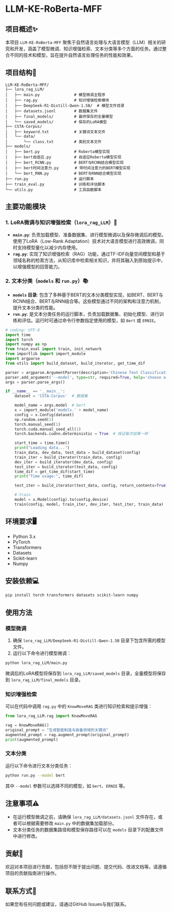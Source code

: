 # LLM-KE-RoBerta-MFF

## 项目概述✨
本项目 `LLM-KE-RoBerta-MFF` 聚焦于自然语言处理与大语言模型（LLM）相关的研究和开发，涵盖了模型微调、知识增强检索、文本分类等多个方面的任务。通过整合不同的技术和模型，旨在提升自然语言处理任务的性能和效果。

## 项目结构📁
```
LLM-KE-RoBerta-MFF/
├── lora_rag_LLM/
│   ├── main.py               # 模型微调主程序
│   ├── rag.py                # 知识增强检索模块
│   ├── DeepSeek-R1-Distill-Qwen-1.5B/  # 模型文件目录
│   ├── datasets.jsonl        # 数据集文件
│   ├── final_models/         # 最终保存的全量模型
│   └── saved_models/         # 保存的LoRA模型
├── CSTA-Corpus/
│   ├── keyword.txt           # 关键词文本文件
│   └── data/
│       └── class.txt         # 类别文本文件
├── models/
│   ├── bert.py               # Roberta模型实现
│   ├── bert自适应.py          # 自适应Roberta模型实现
│   ├── bert_RCNN.py          # BERT与RCNN结合模型实现
│   ├── bert时间注意力.py       # 带时间注意力的BERT模型实现
│   └── bert_RNN.py           # BERT与RNN结合模型实现
├── run.py                    # 运行脚本
├── train_eval.py             # 训练和评估脚本
└── utils.py                  # 工具函数脚本
```

## 主要功能模块

### 1. LoRA微调与知识增强检索（`lora_rag_LLM`）🧠
- **`main.py`**: 负责加载模型、准备数据集、进行模型微调以及保存微调后的模型。使用了LoRA（Low-Rank Adaptation）技术对大语言模型进行高效微调，同时支持模型量化以减少内存使用。
- **`rag.py`**: 实现了知识增强检索（RAG）功能，通过TF-IDF向量空间模型和基于领域名称的检索方法，从知识库中检索相关知识，并将其融入到原始提示中，以增强模型的回答能力。

### 2. 文本分类（`models` 和 `run.py`）📚
- **`models` 目录**: 包含了多种基于BERT的文本分类模型实现，如BERT、BERT与RCNN结合、BERT与RNN结合等。这些模型通过不同的架构和注意力机制，提升文本分类的性能。
- **`run.py`**: 是文本分类任务的运行脚本，负责加载数据集、初始化模型、进行训练和评估。运行时可通过命令行参数指定使用的模型，如 `Bert` 或 `ERNIE`。

```python
# coding: UTF-8
import time
import torch
import numpy as np
from train_eval import train, init_network
from importlib import import_module
import argparse
from utils import build_dataset, build_iterator, get_time_dif

parser = argparse.ArgumentParser(description='Chinese Text Classification')
parser.add_argument('--model', type=str, required=True, help='choose a model: Bert, ERNIE')
args = parser.parse_args()

if __name__ == '__main__':
    dataset = 'CSTA-Corpus'  # 数据集

    model_name = args.model  # bert
    x = import_module('models.' + model_name)
    config = x.Config(dataset)
    np.random.seed(1)
    torch.manual_seed(1)
    torch.cuda.manual_seed_all(1)
    torch.backends.cudnn.deterministic = True  # 保证每次结果一样

    start_time = time.time()
    print("Loading data...")
    train_data, dev_data, test_data = build_dataset(config)
    train_iter = build_iterator(train_data, config)
    dev_iter = build_iterator(dev_data, config)
    test_iter = build_iterator(test_data, config)
    time_dif = get_time_dif(start_time)
    print("Time usage:", time_dif)

    test_iter = build_iterator(test_data, config, return_contents=True)  # 启用返回文本

    # train
    model = x.Model(config).to(config.device)
    train(config, model, train_iter, dev_iter, test_iter, train_data)
```

## 环境要求🖥️
- Python 3.x
- PyTorch
- Transformers
- Datasets
- Scikit-learn
- Numpy

## 安装依赖💻
```bash
pip install torch transformers datasets scikit-learn numpy
```

## 使用方法

### 模型微调
1. 确保 `lora_rag_LLM/DeepSeek-R1-Distill-Qwen-1.5B` 目录下包含所需的模型文件。
2. 运行以下命令进行模型微调：
```bash
python lora_rag_LLM/main.py
```
微调后的LoRA模型将保存到 `lora_rag_LLM/saved_models` 目录，全量模型将保存到 `lora_rag_LLM/final_models` 目录。

### 知识增强检索
可以在代码中调用 `rag.py` 中的 `KnowMoveRAG` 类进行知识检索和提示增强：
```python
from lora_rag_LLM.rag import KnowMoveRAG

rag = KnowMoveRAG()
original_prompt = "生成智能制造与装备领域的关键词"
augmented_prompt = rag.augment_prompt(original_prompt)
print(augmented_prompt)
```

### 文本分类
运行以下命令进行文本分类任务：
```bash
python run.py --model bert
```
其中 `--model` 参数可以选择不同的模型，如 `bert`、`ERNIE` 等。

## 注意事项⚠️
- 在运行模型微调之前，请确保 `lora_rag_LLM/datasets.jsonl` 文件存在，或者可以根据需要修改 `main.py` 中的数据集加载部分。
- 文本分类任务的数据集路径和模型保存路径可以在 `models` 目录下的配置文件中进行修改。

## 贡献🤝
欢迎对本项目进行贡献，包括但不限于提出问题、提交代码、改进文档等。请遵循项目的贡献指南进行操作。

## 联系方式📧
如果您有任何问题或建议，请通过GitHub Issues与我们联系。
